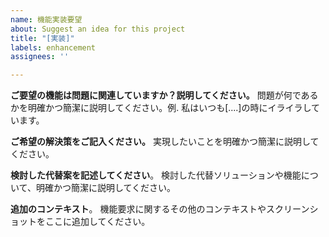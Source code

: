 ```yaml
---
name: 機能実装要望
about: Suggest an idea for this project
title: "[実装]"
labels: enhancement
assignees: ''

---
```


**ご要望の機能は問題に関連していますか？説明してください。**
問題が何であるかを明確かつ簡潔に説明してください。例. 私はいつも[....]の時にイライラしています。

**ご希望の解決策をご記入ください。**
実現したいことを明確かつ簡潔に説明してください。

**検討した代替案を記述してください**。
検討した代替ソリューションや機能について、明確かつ簡潔に説明してください。

**追加のコンテキスト**。
機能要求に関するその他のコンテキストやスクリーンショットをここに追加してください。
